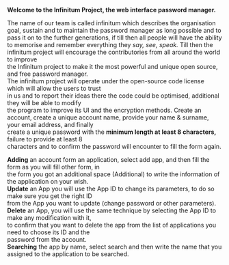 **Welcome to the Infinitum Project, the web interface password manager.**

The name of our team is called infinitum which describes the organisation goal, sustain and to 
maintain the password manager as long possible and to pass it on  to the further generations, if 
till then all people will have the ability to memorise and remember everything they *say, see, speak.*
Till then the infinitum project will encourage the contributories from all around the world to improve <br>
the Infinitum project to make it the most powerful and unique open source, and free password manager.<br>
The infinitum project will operate under the open-source code license which will allow the users to trust <br>
in us and to report their ideas there the code could be optimised, additional they will be able to modify <br> 
the program to improve its UI and the encryption methods. 
 Create an account, create a unique account name, provide your name & surname, your email address, and finally<br>
create a unique password with the <b>minimum length at least 8 characters,</b> failure to provide at least 8 <br>
characters and to confirm the password will encounter to fill the form again.<br>

**Adding** an account form an application, select add app, and then fill the form as you will fill other form, in<br>
the form you got an additional space (Additional) to write the information of the application on your wish.<br>
**Update** an App you will use the App ID to change its parameters, to do so make sure you get the right ID <br> 
from the App you want to update (change password or other parameters).<br>
**Delete** an App, you will use the same technique by selecting the App ID to make any modification with it, <br>
to confirm that you want to delete the app from the list of applications you need to choose its ID and the <br>
password from the account.<br>
**Searching** the app by name, select search and then write the name that you assigned to the application to be searched.
